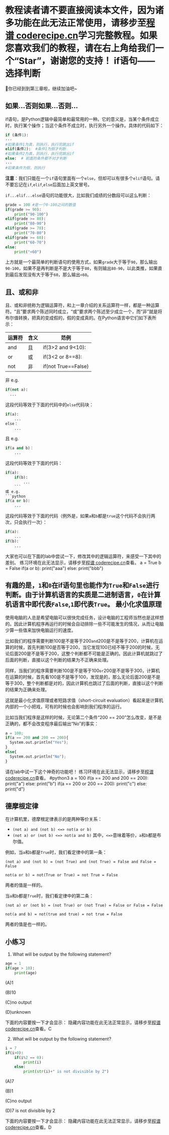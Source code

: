 <notice>教程读者请不要直接阅读本文件，因为诸多功能在此无法正常使用，请移步至[程谱 coderecipe.cn](https://coderecipe.cn/learn/2)学习完整教程。如果您喜欢我们的教程，请在右上角给我们一个“Star”，谢谢您的支持！</notice>
if语句——选择判断
======

🌟你已经到到第三章啦，继续加油吧~

如果…否则如果…否则…
------
if语句，是Python逻辑中最简单和最常用的一种。它的意义是，当某个条件成立时，执行某个操作；当这个条件不成立时，执行另外一个操作。具体的代码如下：
```python
if (条件1):
···
#如果条件1为真，则执行，执行完跳出if
elif(条件2):  #条件1为假才判断
#如果条件2为真，则执行，执行完跳出if
else:  # 前面的条件都不对才判断
···
#如果条件为假，则执行
```
**注意**：我们只能在一个`if`语句里面有一个`else`，但却可以有很多个`elif`语句。请不要忘记在`if`,`elif`,`else`后面加上英文冒号。

`if...elif...else`语句的功能很大，比如我们成绩的分数段可以这么判断：
```python
grade = 100 #是一个0-100之间的数值
if(grade >= 90):
	print("90-100")
elif(grade >= 80):
	print("80-90")
elif(grade >= 70):
	print("70-80")
elif(grade >= 60):
	print("60-70")
else:
	print("<60")
```
上方就是一个最简单的判断语句的使用方式，如果`grade`大于等于`90`，那么输出`90-100`，如果不是再判断是不是大于等于`80`，有则输出`80-90`，以此类推，如果直到最后发现没有大于等于`60`，那么输出`<60`。

且、或和非
-----
且、或和非统称为逻辑运算符，和上一章介绍的关系运算符一样，都是一种运算符。“且”要求两个陈述同时成立，“或”要求两个陈述至少成立一个，而“非”就是将布尔值转换，把真的变成假的，假的变成真的。在Python语言中它们如下表所示：

|运算符|含义|范例|
|-|-|-|
|and|且|if(3>2 and 9<10):|
|or|或|if(3<2 or 8==8):|
|not|非|if(not True==False)|

非 e.g.

```python
if(not a):
  ...
```
这段代码等效于下面的代码中的`else`代码块：
```python
if(a):
	...
else：
	...
```
且 e.g.
```python
if(a and b)：
	...
```
这段代码等效于下面的代码：
```python
if(a):
	if(b):
    	...
	```
或 e.g.
```python
if(a or b):
	...
```
这段代码等效于下面的代码（例外是，如果`a`和`b`都是`true`这个代码不会执行两次，只会执行一次）：
```python
if(a):
	...
if(b):
	...
```
大家也可以在下面的lab中尝试一下，修改其中的逻辑运算符，来感受一下其中的差别。
<lab lang="python" parameters="filename=Hello.py">
<notice>练习环境在此无法显示，请移步至[程谱 coderecipe.cn](https://coderecipe.cn/learn/2)查看。</notice>
a = True
b = False
if(a or b):
	print("aaa")
else:
	print("bbb")

</lab>

有趣的是，`1`和`0`在if语句里也能作为`True`和`False`进行判断。由于计算机语言的实质是二进制语言，`0`在计算机语言中即代表`False`,`1`即代表`True`。
最小化求值原理
-----
使用电脑的人总是希望电脑可以很快完成任务，设计电脑的工程师当然也是这样想的。因此计算机程序再运行的时候会自动排除一些不可能发生的情况，从而让电脑少算一些值来加快电脑运行的速度。

比如我们的程序需要判断100是不是等于200`and`200是不是等于200，计算机在运算的时候，首先判断100是否等于200，当它发现100已经不等于200的时候，无论后面200是不是等于200，这整个判断都不可能是正确的。因此计算机就跳过了后面的判断，直接以这个判断的结果为不正确来处理。

同样，当我们的程序需要判断100是不是等于100`or`200是不是等于300，计算机在运算的时候，首先看100是不是等于100，发现是的，那么无论后面200是不是等于300，整个判断都是对的，因此计算机也跳过了后面的判断，直接以这个判断的结果为正确来处理。

这就是最小化求值原理或者短路求值（short-circuit evaluation）看起来是计算机内部的一个小把戏，可有的时候也会影响到我们程序的运行。

比如当我们程序是这样的时候，无论第二个条件“200 == 200”怎么改变，是不是正确的，都不会改变程序最后输出“No”的事实：
```Python
a = 100;
if(a == 200 and 200 == 200){
  System.out.println("Yes");
}
else{
  System.out.println("No");
}
```
请在lab中试一下这个神奇的功能吧！
<lab lang="python" parameters="filename=Hello.py">
<notice>练习环境在此无法显示，请移步至[程谱 coderecipe.cn](https://coderecipe.cn/learn/2)查看。</notice>
#python3
a = 100
if(a == 200 and 200 == 200):
	print("a")
else:
	print("b")
if(a == 200 or 200 == 200):
  print("c")
else:
  print("d")

</lab>

德摩根定律
-----
在计算机里，德摩根定律表示的是两种等价关系：
* `(not a) and (not b) <=> not(a or b)`
* `(not a) or (not b) <=> not(a and b)`
其中，`<=>`意味着等价，`a`和`b`都是布尔值。

例如，当`a`和`b`都是`True`时，我们看定律中的第一条：

`(not a) and (not b) = (not True) and (not True) = False and False = False`

`not(a or b) = not(True or True) = not True = False`

两者的值是一样的。

当`a`和`b`都是`True`时，我们看定律中的第二条：

`(not a) or (not b) = (not True) or (not True) = False or False = False`

`not(a and b) = not(true and true) = not true = False`

两者的值是也一样的。

小练习
-----
1. What will be output by the following statement?
```python
age = 1
if(age > 10):
	print(age)
```
(A)1

(B)10

(C)no output

(D)unknown

下面的内容要按一下才会显示：
<cr type="hidden"><notice>隐藏内容功能在此无法正常显示，请移步至[程谱 coderecipe.cn](https://coderecipe.cn/learn/2)查看。</notice>C</cr>

2. What will be output by the following statement?
```python
i = 7
if(i>0):
	if(i%2 == 0):
		print(i)
	else:
		print(str(i)+" is not divisible by 2")
```
(A)7

(B)1

(C)no output

(D)7 is not divisible by 2

下面的内容要按一下才会显示：
<cr type="hidden"><notice>隐藏内容功能在此无法正常显示，请移步至[程谱 coderecipe.cn](https://coderecipe.cn/learn/2)查看。</notice>D</cr>
